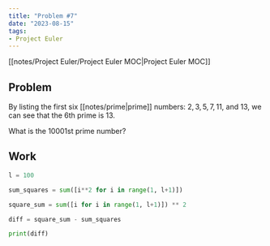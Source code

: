 ```yaml
---
title: "Problem #7"
date: "2023-08-15"
tags:
- Project Euler
---
```


[[notes/Project Euler/Project Euler MOC|Project Euler MOC]]

## Problem

By listing the first six [[notes/prime|prime]] numbers: $2,3,5,7,11,$ and $13,$ we can see that the $6$th prime is $13$.

What is the $10001$st prime number?

## Work

```python
l = 100

sum_squares = sum([i**2 for i in range(1, l+1)])

square_sum = sum([i for i in range(1, l+1)]) ** 2

diff = square_sum - sum_squares

print(diff)
```